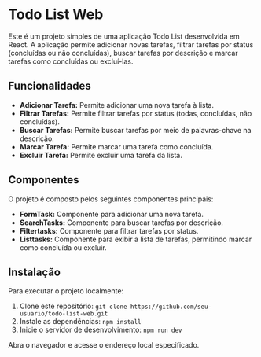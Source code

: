 # Todo List Web

Este é um projeto simples de uma aplicação Todo List desenvolvida em React. A aplicação permite adicionar novas tarefas, filtrar tarefas por status (concluídas ou não concluídas), buscar tarefas por descrição e marcar tarefas como concluídas ou excluí-las.

## Funcionalidades

- **Adicionar Tarefa:** Permite adicionar uma nova tarefa à lista.
- **Filtrar Tarefas:** Permite filtrar tarefas por status (todas, concluídas, não concluídas).
- **Buscar Tarefas:** Permite buscar tarefas por meio de palavras-chave na descrição.
- **Marcar Tarefa:** Permite marcar uma tarefa como concluída.
- **Excluir Tarefa:** Permite excluir uma tarefa da lista.

## Componentes

O projeto é composto pelos seguintes componentes principais:

- **FormTask:** Componente para adicionar uma nova tarefa.
- **SearchTasks:** Componente para buscar tarefas por descrição.
- **Filtertasks:** Componente para filtrar tarefas por status.
- **Listtasks:** Componente para exibir a lista de tarefas, permitindo marcar como concluída ou excluir.

## Instalação

Para executar o projeto localmente:

1. Clone este repositório: `git clone https://github.com/seu-usuario/todo-list-web.git`
2. Instale as dependências: `npm install`
3. Inicie o servidor de desenvolvimento: `npm run dev`

Abra o navegador e acesse o endereço local especificado.

